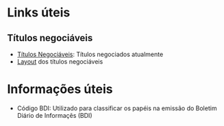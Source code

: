 # Links úteis

## Títulos negociáveis
* [Títulos Negociáveis](http://bvmf.bmfbovespa.com.br/suplemento/ExecutaAcaoDownload.asp?arquivo=Titulos_Negociaveis.zip&server=L): Títulos negociados atualmente
* [Layout](https://bvmf.bmfbovespa.com.br/cias-listadas/Titulos-Negociaveis/download/Titulos_Negociaveis.PDF) dos títulos negociáveis

# Informações úteis

* Código BDI: Utilizado para classificar os papéis na emissão do Boletim Diário de Informaçẽs (BDI)
